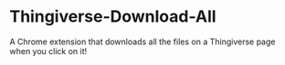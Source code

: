 # Thingiverse-Download-All
 A Chrome extension that downloads all the files on a Thingiverse page when you click on it!
